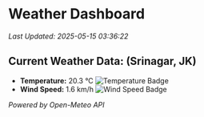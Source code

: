 
# Weather Dashboard

_Last Updated: 2025-05-15 03:36:22_

## Current Weather Data: (Srinagar, JK)
- **Temperature:** 20.3 °C ![Temperature Badge](https://img.shields.io/badge/Temperature-Medium%20Temp-green)
- **Wind Speed:** 1.6 km/h ![Wind Speed Badge](https://img.shields.io/badge/Wind%20Speed-Light%20Wind-blue)

*Powered by Open-Meteo API*

